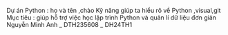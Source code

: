 Dự án Python : họ và tên ,chào 
Kỹ năng giúp ta hiểu rõ về Python ,visual,git 
Mục tiêu : giúp hỗ trợ việc học lập trình Python và quản lí dữ liệu đơn giản
Nguyễn Minh Anh _ DTH235608 _ DH24TH1

